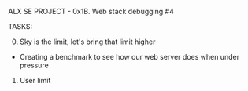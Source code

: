 ALX SE PROJECT -  0x1B. Web stack debugging #4

TASKS:

0. Sky is the limit, let's bring that limit higher
- Creating a benchmark to see how our web server does
when under pressure

1. User limit
